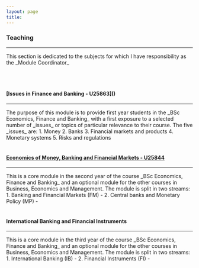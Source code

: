 ```yaml
---
layout: page
title:
---
```


<h3 id="teaching">Teaching</h3>
<hr />
This section is dedicated to the subjects for which I have responsibility as the _Module Coordinator_

<br><br>
<h4 id="issues_in">[Issues in Finance and Banking - U25863]()</h4>
<hr />
The purpose of this module is to provide first year students in the _BSc Economics, Finance and Banking_ with a first exposure to a selected number of _issues_ or topics of particular relevance to their course. The five _issues_ are:
1. Money
2. Banks
3. Financial markets and products
4. Monetary systems
5. Risks and regulations 
<br><br>
<h4 id="embfm"><a href="https://register.port.ac.uk/ords/f?p=111:19:::NO::P19_UNIT_ID:1854820903">Economics of Money, Banking and Financial Markets - U25844 </a></h4>
<hr />
This is a core module in the second year of the course _BSc Economics, Finance and Banking_ and an optional module for the other courses in Business, Economics and Management. The module is split in two streams:
1. Banking and Financial Markets (FM) - 
2. Central banks and Monetary Policy (MP) - 
<br><br>
<h4 id="IBFI">International Banking and Financial Instruments</h4>
<hr />
This is a core module in the third year of the course _BSc Economics, Finance and Banking_ and an optional module for the other courses in Business, Economics and Management. The module is split in two streams:
1. International Banking (IB) - 
2. Financial Instruments (FI) - 
